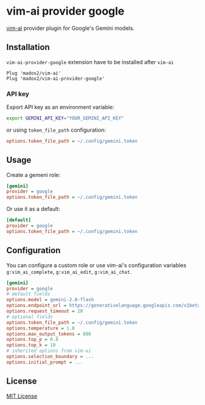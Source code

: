# vim-ai provider google

[vim-ai](https://github.com/madox2/vim-ai) provider plugin for Google's Gemini models.

## Installation

`vim-ai-provider-google` extension have to be installed after `vim-ai`

```vim
Plug 'madox2/vim-ai'
Plug 'madox2/vim-ai-provider-google'
```

### API key

Export API key as an environment variable:

```sh
export GEMINI_API_KEY="YOUR_GEMINI_API_KEY"
```

or using `token_file_path` configuration:

```ini
options.token_file_path = ~/.config/gemini.token
```

## Usage

Create a gemeni role:

```ini
[gemini]
provider = google
options.token_file_path = ~/.config/gemini.token
```

Or use it as a default:

```ini
[default]
provider = google
options.token_file_path = ~/.config/gemini.token
```

## Configuration

You can configure a custom role or use vim-ai's configuration variables `g:vim_ai_complete`, `g:vim_ai_edit`, `g:vim_ai_chat`.

```ini
[gemini]
provider = google
# default fields
options.model = gemini-2.0-flash
options.endpoint_url = https://generativelanguage.googleapis.com/v1beta/models
options.request_timeout = 20
# optional fields
options.token_file_path = ~/.config/gemini.token
options.temperature = 1.0
options.max_output_tokens = 800
options.top_p = 0.8
options.top_k = 10
# inherited options from vim-ai
options.selection_boundary = ...
options.initial_prompt = ...
```

## License

[MIT License](https://github.com/madox2/vim-ai-google-provider/blob/main/LICENSE)
